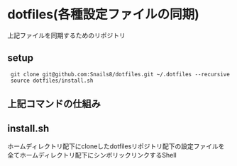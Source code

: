 # dotfiles(各種設定ファイルの同期)
上記ファイルを同期するためのリポジトリ
## setup
```
 git clone git@github.com:Snails8/dotfiles.git ~/.dotfiles --recursive
 source dotfiles/install.sh
 ```
 ## 上記コマンドの仕組み

## install.sh
ホームディレクトリ配下にcloneしたdotfilesリポジトリ配下の設定ファイルを
全てホームディレクトリ配下にシンボリックリンクするShell
